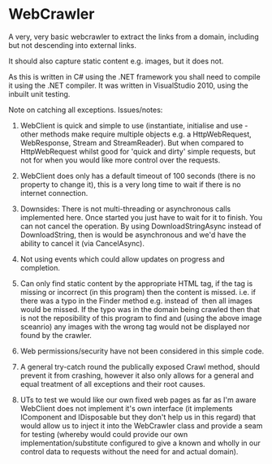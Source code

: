 # WebCrawler
A very, very basic webcrawler to extract the links from a domain, including but not descending into external links.

It should also capture static content e.g. images, but it does not.

As this is written in C# using the .NET framework you shall need to compile it using the .NET compiler. It was written in VisualStudio 2010, using the inbuilt unit testing.

Note on catching all exceptions.
Issues/notes:

1. WebClient is quick and simple to use (instantiate, initialise and use - other methods make require multiple objects e.g. a HttpWebRequest, WebResponse, Stream and StreamReader). But when compared to HttpWebRequest whilst good for 'quick and dirty' simple requests, but not for when you would like more control over the requests.

2. WebClient does only has a default timeout of 100 seconds (there is no property to change it), this is a very long time to wait if there is no internet connection.

3. Downsides: There is not multi-threading or asynchronous calls implemented here. Once started you just have to wait for it to finish. You can not cancel the operation. By using DownloadStringAsync instead of DownloadString, then is would be asynchronous and we'd have the ability to cancel it (via CancelAsync).

4. Not using events which could allow updates on progress and completion.

5. Can only find static content by the appropriate HTML tag, if the tag is missing or incorrect (in this program) then the content is missed. i.e. if there was a typo in the Finder method  e.g. <igm> instead of <img> then all images would be missed. 
If the typo was in the domain being crawled then that is not the reposibility of this program to find and (using the above image sceanrio) any images with the wrong tag would not be displayed nor found by the crawler.

6. Web permissions/security have not been considered in this simple code.

7. A general try-catch round the publically exposed Crawl method, should prevent it from crashing, however it also only allows for a general and equal treatment of all exceptions and their root causes.

8. UTs to test we would like our own fixed web pages as far as I'm aware WebClient does not implement it's own interface (it implements IComponent and IDisposable but they don't help us in this regard) that would allow us to inject it into the WebCrawler class and provide a seam for testing (whereby would could provide our own implementation/substitute configured to give a known and wholly in our control data to requests without the need for and actual domain).
